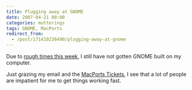 ```yaml
---
title: Plugging away at GNOME
date: 2007-04-21 00:00
categories: mutterings
tags: GNOME, MacPorts
redirect_from:
  - /post/171410236490/plugging-away-at-gnome
---
```

Due to [rough times this week](/blog/2007/04/21/long-week/), I still have not gotten GNOME built on my computer.

Just grazing my email and the [MacPorts Tickets](http://trac.macports.org/projects/macports/report), I see that a lot of people are impatient for me to get things working fast.

